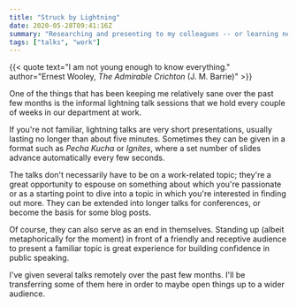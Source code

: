 ```yaml
---
title: "Struck by Lightning"
date: 2020-05-28T09:41:16Z
summary: "Researching and presenting to my colleagues -- or learning new things from them -- is proving to be a great distraction."
tags: ["talks", "work"]
---
```

{{< quote text="I am not young enough to know everything." author="Ernest Wooley, <nobr><cite>The Admirable Crichton</cite></nobr> <nobr>(J. M. Barrie)</nobr>" >}}

One of the things that has been keeping me relatively sane over the past few months is the informal lightning talk sessions that we hold every couple of weeks in our department at work.

If you're not familiar, lightning talks are very short presentations, usually lasting no longer than about five minutes. Sometimes they can be given in a format such as _Pecha Kucha_ or _Ignites_, where a set number of slides advance automatically every few seconds.

The talks don't necessarily have to be on a work-related topic; they're a great opportunity to espouse on something about which you're passionate or as a starting point to dive into a topic in which you're interested in finding out more. They can be extended into longer talks for conferences, or become the basis for some blog posts.

Of course, they can also serve as an end in themselves. Standing up (albeit metaphorically for the moment) in front of a friendly and receptive audience to present a familiar topic is great experience for building confidence in public speaking.

I've given several talks remotely over the past few months. I'll be transferring some of them here in order to maybe open things up to a wider audience.
